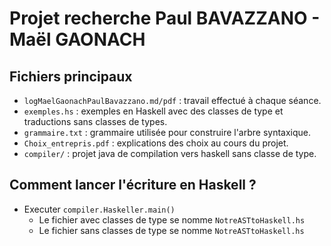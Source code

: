 # Projet recherche Paul BAVAZZANO - Maël GAONACH

## Fichiers principaux
- `logMaelGaonachPaulBavazzano.md/pdf` : travail effectué à chaque séance.
- `exemples.hs` : exemples en Haskell avec des classes de type et traductions sans classes de types.
- `grammaire.txt` : grammaire utilisée pour construire l'arbre syntaxique.
- `Choix_entrepris.pdf` : explications des choix au cours du projet.
- `compiler/` : projet java de compilation vers haskell sans classe de type.

## Comment lancer l'écriture en Haskell ?

- Executer `compiler.Haskeller.main()`
    - Le fichier avec classes de type se nomme `NotreASTtoHaskell.hs`
    - Le fichier sans classes de type se nomme `NotreASTtoHaskell.hs`